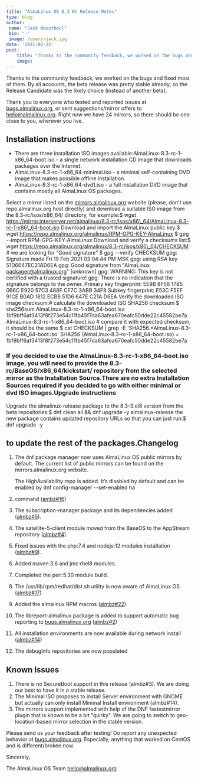 ```yaml
---
title: "AlmaLinux OS 8.3 RC Release Notes"
type: blog
author: 
 name: "Jack Aboutboul"
 bio: "-"
 image: /users/jack.jpg
date: '2021-02-22'
post:
    title: "Thanks to the community feedback, we worked on the bugs and fixed most of them. By all accounts, the beta release was pretty stable already, so the Release Candidate was the likely choice (instead of another beta). Thank you to everyone who tested and reported issues at bugs.almalinux.org, or sent suggestions/mirror offers to hello@almalinux.org. Right now we have 24 mirrors, so there should be one close to you, wherever you live."
    image: 
---
```


Thanks to the community feedback, we worked on the bugs and fixed most of them. By all accounts, the beta release was pretty stable already, so the Release Candidate was the likely choice (instead of another beta).

Thank you to everyone who tested and reported issues at [bugs.almalinux.org](https://bugs.almalinux.org/), or sent suggestions/mirror offers to [hello@almalinux.org](mailto:hello@almalinux.org). Right now we have 24 mirrors, so there should be one close to you, wherever you live.

## Installation instructions

- There are three installation ISO images available:AlmaLinux-8.3-rc-1-x86_64-boot.iso - a single network installation CD image that downloads packages over the Internet.
- AlmaLinux-8.3-rc-1-x86_64-minimal.iso - a minimal self-containing DVD image that makes possible offline installation.
- AlmaLinux-8.3-rc-1-x86_64-dvd1.iso - a full installation DVD image that contains mostly all AlmaLinux OS packages.

Select a mirror listed on the [mirrors.almalinux.org](https://mirrors.almalinux.org/) website (please, don't use repo.almalinux.org host directly) and download a suitable ISO image from the 8.3-rc/isos/x86\_64/ directory, for example:$ wget https://mirror.interserver.net/almalinux/8.3-rc/isos/x86\_64/AlmaLinux-8.3-rc-1-x86\_64-boot.iso
Download and import the AlmaLinux public key:$ wget https://repo.almalinux.org/almalinux/RPM-GPG-KEY-AlmaLinux $ gpg --import RPM-GPG-KEY-AlmaLinux
Download and verify a checksums list:$ wget https://repo.almalinux.org/almalinux/8.3-rc/isos/x86\_64/CHECKSUM # we are looking for “Good signature”  $ gpg --verify CHECKSUM   gpg: Signature made Fri 19 Feb 2021 03:04:44 PM MSK  gpg: using RSA key 51D6647EC21AD6EA  gpg: Good signature from "AlmaLinux <packager@almalinux.org>" [unknown]  gpg: WARNING: This key is not certified with a trusted signature!  gpg: There is no indication that the signature belongs to the owner.  Primary key fingerprint: 5E9B 8F56 17B5 066C E920 57C3 488F CF7C 3ABB 34F8  Subkey fingerprint: E53C F5EF 91CE B0AD 1812 ECB8 51D6 647E C21A D6EA
Verify the downloaded ISO image checksum:# calculate the downloaded ISO SHA256 checksum $ sha256sum AlmaLinux-8.3-rc-1-x86\_64-boot.iso  1bf9bff6af3413f8f273e54c11fb45f7da63afea670eafc50dde22c45582be7a AlmaLinux-8.3-rc-1-x86\_64-boot.iso # compare it with expected checksum, it should be the same $ cat CHECKSUM | grep -E 'SHA256.*AlmaLinux-8.3-rc-1-x86\_64-boot.iso' SHA256 (AlmaLinux-8.3-rc-1-x86\_64-boot.iso) = 1bf9bff6af3413f8f273e54c11fb45f7da63afea670eafc50dde22c45582be7a

### If you decided to use the AlmaLinux-8.3-rc-1-x86_64-boot.iso image, you will need to provide the 8.3-rc/BaseOS/x86_64/kickstart/ repository from the selected mirror as the Installation Source.There are no extra Installation Sources required if you decided to go with either minimal or dvd ISO images.Upgrade instructions

Upgrade the almalinux-release package to the 8.3-3.el8 version from the beta repositories:$ dnf clean all && dnf upgrade -y almalinux-release
the new package contains updated repository URLs so that you can just run:$ dnf upgrade -y

## to update the rest of the packages.Changelog

1. The dnf package manager now uses AlmaLinux OS public mirrors by default. The current list of public mirrors can be found on the mirrors.almalinux.org website.

    The HighAvailability repo is added. It’s disabled by default and can be enabled by dnf config-manager --set-enabled ha

1. command ([ambz#16](https://bugs.almalinux.org/view.php?id=16))
2. The subscription-manager package and its dependencies added ([almbz#5](https://bugs.almalinux.org/view.php?id=5)).
3. The satellite-5-client module moved from the BaseOS to the AppStream repository ([almbz#4](https://bugs.almalinux.org/view.php?id=4)).
4. Fixed issues with the php:7.4 and nodejs:12 modules installation ([almbz#9](https://bugs.almalinux.org/view.php?id=9)).
5. Added maven:3.6 and jmc:rhel8 modules.
6. Completed the perl:5.30 module build.
7. The /usr/lib/rpm/redhat/dist.sh utility is now aware of AlmaLinux OS ([almbz#17](https://bugs.almalinux.org/view.php?id=17))
8. Added the almalinux RPM macros ([almbz#22](https://bugs.almalinux.org/view.php?id=22)).
9. The libreport-almalinux package is added to support automatic bug reporting to [bugs.almalinux.org](https://bugs.almalinux.org/) ([almbz#2](https://bugs.almalinux.org/view.php?id=2))
10. All installation environments are now available during network install ([almbz#14](https://bugs.almalinux.org/view.php?id=14))
11. The debuginfo repositories are now populated

## Known Issues

1. There is no SecureBoot support in this release (almbz#3). We are doing our best to have it in a stable release.
2. The Minimal ISO proposes to install Server environment with GNOME but actually can only install Minimal Install environment (almbz#14).
3. The mirrors support implemented with help of the DNF fastestmirror plugin that is known to be a bit "quirky". We are going to switch to geo-location-based mirror selection in the stable version.

Please send us your feedback after testing! Do report any unexpected behavior at [bugs.almalinux.org](https://bugs.almalinux.org/). Especially, anything that worked on CentOS and is different/broken now.

Sincerely,

The AlmaLinux OS Team hello@almalinux.org
